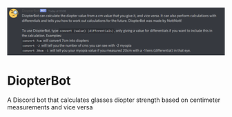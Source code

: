 ![diopterbot](https://github.com/n0ttn0tt/DiopterBot/blob/main/screenshot.png)
# DiopterBot
A Discord bot that calculates glasses diopter strength based on centimeter measurements and vice versa
